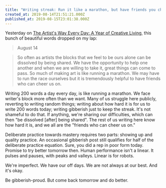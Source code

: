 ```yaml
---
title: "Writing streak: Run it like a marathon, but have friends you cheer on"
created_at: 2019-08-14T21:51:21.000Z
published_at: 2019-08-15T23:01:38.000Z
---
```

Yesterday on [The Artist's Way Every Day: A Year of Creative Living](https://www.amazon.com/Artists-Way-Every-Day-Creative/dp/1585427470), this bunch of beautiful words dropped on my lap:

  

> August 14

> So often as artists the blocks that we feel to be ours alone can be dissolved by being shared. We have the opportunity to help one another and when we are willing to take it, great things can come to pass. So much of making art is like running a marathon. We may have to run the race ourselves but it is tremendously helpful to have friends who can cheer us on.

  

Writing 200 words a day every day, is like running a marathon. We face writer's block more often than we want. Many of us struggle here publicly, reverting to writing random things; writing about how hard it is for us to write 200 words today; writing gibberish just to keep the streak. It's not shameful to do that. If anything, we're sharing our difficulties, which can then "be dissolved \[after\] being shared". The rest of us writing here know how hard it is, and we all are the "friends who can cheer us on."

  

Deliberate practice towards mastery requires two parts: showing up and quality practice. An occasional gibberish post still qualifies for half of the deliberate practice equation. Sure, you did a rep in poor form today. Promise to try better tomorrow then. Human performance isn't a linear. It pulses and pauses, with peaks and valleys. Linear is for robots.  

  

We're imperfect. We have our off days. We are not always at our best. And it's okay. 

  

Be gibberish-proud. But come back tomorrow and do better.
